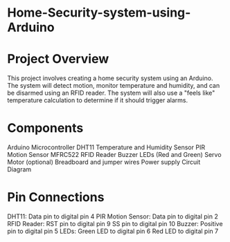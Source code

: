 # Home-Security-system-using-Arduino
# Project Overview
This project involves creating a home security system using an Arduino. The system will detect motion, monitor temperature and humidity, and can be disarmed using an RFID reader. The system will also use a "feels like" temperature calculation to determine if it should trigger alarms.

# Components
Arduino Microcontroller
DHT11 Temperature and Humidity Sensor
PIR Motion Sensor
MFRC522 RFID Reader
Buzzer
LEDs (Red and Green)
Servo Motor (optional)
Breadboard and jumper wires
Power supply
Circuit Diagram

# Pin Connections
DHT11: Data pin to digital pin 4
PIR Motion Sensor: Data pin to digital pin 2
RFID Reader:
RST pin to digital pin 9
SS pin to digital pin 10
Buzzer: Positive pin to digital pin 5
LEDs:
Green LED to digital pin 6
Red LED to digital pin 7
